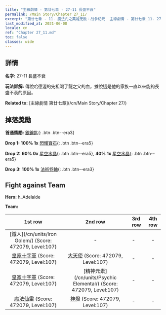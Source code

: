 ```yaml
---
title: "主線劇情 - 第廿七章 - 27-11 長盛不衰"
permalink: /Main Story/Chapter 27_11/
excerpt: "第廿七章 - 11. 魔法门之英雄无敌：战争纪元  主線劇情 - 第廿七章_11. 27-11 長盛不衰"
last_modified_at: 2021-06-08
locale: cn
ref: "Chapter 27_11.md"
toc: false
classes: wide
---
```


## 詳情

 **名字:** 27-11 長盛不衰

 **玩法詳解:** 傳說哈德渥的先祖喝了龍之父的血，據說這是他的家族一直以來能夠長盛不衰的原因。

 **Related to:** [主線劇情 第廿七章](/cn/Main Story/Chapter 27/)

## 掉落獎勵

 **首通獎勵:** [銀鑰匙](/cn/Items/con_693/){: .btn .btn--era3}

 **Drop 1:** **100% 1x** [閃耀寶石](/cn/Items/mat_100/){: .btn .btn--era5}

 **Drop 2:** **60% 0x** [星空水晶](/cn/Items/mat_94/){: .btn .btn--era5}, **40% 1x** [星空水晶](/cn/Items/mat_94/){: .btn .btn--era5}

 **Drop 3:** **100% 1x** [法術卷軸](/cn/Items/con_694/){: .btn .btn--era3}


## Fight against Team
 **Hero:** h_Adelaide

 **Team:**


  | 1st row | 2nd row | 3rd row | 4th row |
  |:----:|:----:|:----|:----:|
  | [鐵人](/cn/units/Iron Golem/) (Score: 472079, Level:107)  | - | - | - |
  | [皇家十字軍](/cn/units/Swordsman/) (Score: 472079, Level:107)  | [大天使](/cn/units/Angel/) (Score: 472079, Level:107)  | - | - |
  | [皇家十字軍](/cn/units/Swordsman/) (Score: 472079, Level:107)  | [精神元素](/cn/units/Psychic Elemental/) (Score: 472079, Level:107)  | - | - |
  | [魔法仙靈](/cn/units/Sprite/) (Score: 472079, Level:107)  | [神燈](/cn/units/Genie/) (Score: 472079, Level:107)  | - | - |


